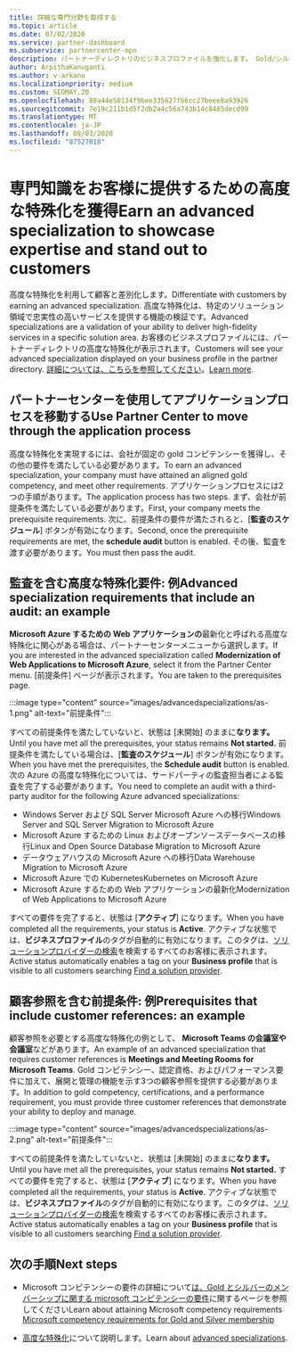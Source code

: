 ```yaml
---
title: 詳細な専門分野を取得する
ms.topic: article
ms.date: 07/02/2020
ms.service: partner-dashboard
ms.subservice: partnercenter-mpn
description: パートナーディレクトリのビジネスプロファイルを強化します。 Gold/シルバーコンピテンシーと共に高度な特殊化を獲得する方法について説明します。
author: ArpithaKanuganti
ms.author: v-arkanu
ms.localizationpriority: medium
ms.custom: SEOMAY.20
ms.openlocfilehash: 80a44e50134f9bee335627f66cc27beee8a93926
ms.sourcegitcommit: 7e19c211b1d5f2db2a4c56a743b14c8485decd99
ms.translationtype: MT
ms.contentlocale: ja-JP
ms.lasthandoff: 08/03/2020
ms.locfileid: "87527018"
---
```

# <a name="earn-an-advanced-specialization-to-showcase-expertise-and-stand-out-to-customers"></a><span data-ttu-id="8cb27-104">専門知識をお客様に提供するための高度な特殊化を獲得</span><span class="sxs-lookup"><span data-stu-id="8cb27-104">Earn an advanced specialization to showcase expertise and stand out to customers</span></span> 

<span data-ttu-id="8cb27-105">高度な特殊化を利用して顧客と差別化します。</span><span class="sxs-lookup"><span data-stu-id="8cb27-105">Differentiate with customers by earning an advanced specialization.</span></span> <span data-ttu-id="8cb27-106">高度な特殊化は、特定のソリューション領域で忠実性の高いサービスを提供する機能の検証です。</span><span class="sxs-lookup"><span data-stu-id="8cb27-106">Advanced specializations are a validation of your ability to deliver high-fidelity services in a specific solution area.</span></span> <span data-ttu-id="8cb27-107">お客様のビジネスプロファイルには、パートナーディレクトリの高度な特殊化が表示されます。</span><span class="sxs-lookup"><span data-stu-id="8cb27-107">Customers will see your advanced specialization displayed on your business profile in the partner directory.</span></span> <span data-ttu-id="8cb27-108">[詳細については、こちらを参照してください](https://partner.microsoft.com/membership/advanced-specialization)。</span><span class="sxs-lookup"><span data-stu-id="8cb27-108">[Learn more](https://partner.microsoft.com/membership/advanced-specialization).</span></span>

## <a name="use-partner-center-to-move-through-the-application-process"></a><span data-ttu-id="8cb27-109">パートナーセンターを使用してアプリケーションプロセスを移動する</span><span class="sxs-lookup"><span data-stu-id="8cb27-109">Use Partner Center to move through the application process</span></span>

<span data-ttu-id="8cb27-110">高度な特殊化を実現するには、会社が固定の gold コンピテンシーを獲得し、その他の要件を満たしている必要があります。</span><span class="sxs-lookup"><span data-stu-id="8cb27-110">To earn an advanced specialization, your company must have attained an aligned gold competency, and meet other requirements.</span></span> <span data-ttu-id="8cb27-111">アプリケーションプロセスには2つの手順があります。</span><span class="sxs-lookup"><span data-stu-id="8cb27-111">The application process has two steps.</span></span> <span data-ttu-id="8cb27-112">まず、会社が前提条件を満たしている必要があります。</span><span class="sxs-lookup"><span data-stu-id="8cb27-112">First, your company meets the prerequisite requirements.</span></span> <span data-ttu-id="8cb27-113">次に、前提条件の要件が満たされると、[**監査のスケジュール**] ボタンが有効になります。</span><span class="sxs-lookup"><span data-stu-id="8cb27-113">Second, once the prerequisite requirements are met, the **schedule audit** button is enabled.</span></span> <span data-ttu-id="8cb27-114">その後、監査を渡す必要があります。</span><span class="sxs-lookup"><span data-stu-id="8cb27-114">You must then pass the audit.</span></span> 

## <a name="advanced-specialization-requirements-that-include-an-audit-an-example"></a><span data-ttu-id="8cb27-115">監査を含む高度な特殊化要件: 例</span><span class="sxs-lookup"><span data-stu-id="8cb27-115">Advanced specialization requirements that include an audit: an example</span></span>

<span data-ttu-id="8cb27-116">**Microsoft Azure するための Web アプリケーションの**最新化と呼ばれる高度な特殊化に関心がある場合は、パートナーセンターメニューから選択します。</span><span class="sxs-lookup"><span data-stu-id="8cb27-116">If you are interested in the advanced specialization called **Modernization of Web Applications to Microsoft Azure**, select it from the Partner Center menu.</span></span> <span data-ttu-id="8cb27-117">[前提条件] ページが表示されます。</span><span class="sxs-lookup"><span data-stu-id="8cb27-117">You are taken to the prerequisites page.</span></span>

:::image type="content" source="images/advancedspecializations/as-1.png" alt-text="前提条件":::


<span data-ttu-id="8cb27-119">すべての前提条件を満たしていないと、状態は [未開始] のままに**なります。**</span><span class="sxs-lookup"><span data-stu-id="8cb27-119">Until you have met all the prerequisites, your status remains **Not started.**</span></span> <span data-ttu-id="8cb27-120">前提条件を満たしている場合は、[**監査のスケジュール**] ボタンが有効になります。</span><span class="sxs-lookup"><span data-stu-id="8cb27-120">When you have met the prerequisites, the **Schedule audit** button is enabled.</span></span> <span data-ttu-id="8cb27-121">次の Azure の高度な特殊化については、サードパーティの監査担当者による監査を完了する必要があります。</span><span class="sxs-lookup"><span data-stu-id="8cb27-121">You need to complete an audit with a third-party auditor for the following Azure advanced specializations:</span></span>
 
- <span data-ttu-id="8cb27-122">Windows Server および SQL Server Microsoft Azure への移行</span><span class="sxs-lookup"><span data-stu-id="8cb27-122">Windows Server and SQL Server Migration to Microsoft Azure</span></span>
- <span data-ttu-id="8cb27-123">Microsoft Azure するための Linux およびオープンソースデータベースの移行</span><span class="sxs-lookup"><span data-stu-id="8cb27-123">Linux and Open Source Database Migration to Microsoft Azure</span></span>
- <span data-ttu-id="8cb27-124">データウェアハウスの Microsoft Azure への移行</span><span class="sxs-lookup"><span data-stu-id="8cb27-124">Data Warehouse Migration to Microsoft Azure</span></span>
- <span data-ttu-id="8cb27-125">Microsoft Azure での Kubernetes</span><span class="sxs-lookup"><span data-stu-id="8cb27-125">Kubernetes on Microsoft Azure</span></span>
- <span data-ttu-id="8cb27-126">Microsoft Azure するための Web アプリケーションの最新化</span><span class="sxs-lookup"><span data-stu-id="8cb27-126">Modernization of Web Applications to Microsoft Azure</span></span>


<span data-ttu-id="8cb27-127">すべての要件を完了すると、状態は [**アクティブ**] になります。</span><span class="sxs-lookup"><span data-stu-id="8cb27-127">When you have completed all the requirements, your status is **Active**.</span></span> <span data-ttu-id="8cb27-128">アクティブな状態では、**ビジネスプロファイル**のタグが自動的に有効になります。このタグは、[ソリューションプロバイダーの検索](https://www.microsoft.com/solution-providers/home)を検索するすべてのお客様に表示されます。</span><span class="sxs-lookup"><span data-stu-id="8cb27-128">Active status automatically enables a tag on your **Business profile** that is visible to all customers searching [Find a solution provider](https://www.microsoft.com/solution-providers/home).</span></span>

## <a name="prerequisites-that-include-customer-references-an-example"></a><span data-ttu-id="8cb27-129">顧客参照を含む前提条件: 例</span><span class="sxs-lookup"><span data-stu-id="8cb27-129">Prerequisites that include customer references: an example</span></span>

<span data-ttu-id="8cb27-130">顧客参照を必要とする高度な特殊化の例として、 **Microsoft Teams の会議室や会議室**などがあります。</span><span class="sxs-lookup"><span data-stu-id="8cb27-130">An example of an advanced specialization that requires customer references is **Meetings and Meeting Rooms for Microsoft Teams**.</span></span> <span data-ttu-id="8cb27-131">Gold コンピテンシー、認定資格、およびパフォーマンス要件に加えて、展開と管理の機能を示す3つの顧客参照を提供する必要があります。</span><span class="sxs-lookup"><span data-stu-id="8cb27-131">In addition to gold competency, certifications, and a performance requirement, you must provide three customer references that demonstrate your ability to deploy and manage.</span></span>

:::image type="content" source="images/advancedspecializations/as-2.png" alt-text="前提条件":::

<span data-ttu-id="8cb27-133">すべての前提条件を満たしていないと、状態は [未開始] のままに**なります。**</span><span class="sxs-lookup"><span data-stu-id="8cb27-133">Until you have met all the prerequisites, your status remains **Not started.**</span></span> <span data-ttu-id="8cb27-134">すべての要件を完了すると、状態は [**アクティブ**] になります。</span><span class="sxs-lookup"><span data-stu-id="8cb27-134">When you have completed all the requirements, your status is **Active**.</span></span> <span data-ttu-id="8cb27-135">アクティブな状態では、**ビジネスプロファイル**のタグが自動的に有効になります。このタグは、[ソリューションプロバイダーの検索](https://www.microsoft.com/solution-providers/home)を検索するすべてのお客様に表示されます。</span><span class="sxs-lookup"><span data-stu-id="8cb27-135">Active status automatically enables a tag on your **Business profile** that is visible to all customers searching [Find a solution provider](https://www.microsoft.com/solution-providers/home).</span></span>

## <a name="next-steps"></a><span data-ttu-id="8cb27-136">次の手順</span><span class="sxs-lookup"><span data-stu-id="8cb27-136">Next steps</span></span>

- <span data-ttu-id="8cb27-137">Microsoft コンピテンシーの要件の詳細について[は、Gold とシルバーのメンバーシップに関する microsoft コンピテンシーの要件](learn-about-competencies.md)に関するページを参照してください</span><span class="sxs-lookup"><span data-stu-id="8cb27-137">Learn about attaining Microsoft competency requirements [Microsoft competency requirements for Gold and Silver membership](learn-about-competencies.md)</span></span>

- <span data-ttu-id="8cb27-138">[高度な特殊化](https://partner.microsoft.com/membership/advanced-specialization)について説明します。</span><span class="sxs-lookup"><span data-stu-id="8cb27-138">Learn about [advanced specializations](https://partner.microsoft.com/membership/advanced-specialization).</span></span>
